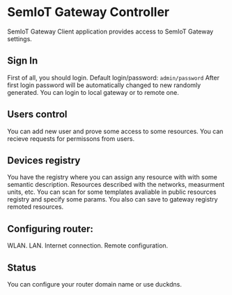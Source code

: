 # SemIoT Gateway Controller

SemIoT Gateway Client application provides access to SemIoT Gateway settings.

## Sign In

First of all, you should login.
Default login/password:
`admin/password`
After first login password will be automatically changed to new randomly generated.
You can login to local gateway or to remote one.

## Users control
You can add new user and prove some access to some resources.
You can recieve requests for permissons from users.

## Devices registry
You have the registry where you can assign any resource with with some semantic description.
Resources described with the networks, measurment units, etc.
You can scan for some templates avaliable in public resources registry and specify some params.
You also can save to gateway registry remoted resources.

## Configuring router:
WLAN.
LAN.
Internet connection.
Remote configuration.

## Status
You can configure your router domain name or use duckdns.